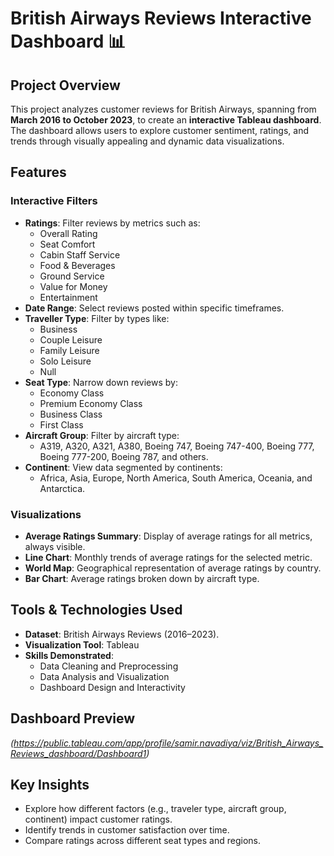 # British Airways Reviews Interactive Dashboard 📊

## Project Overview
This project analyzes customer reviews for British Airways, spanning from **March 2016 to October 2023**, to create an **interactive Tableau dashboard**. The dashboard allows users to explore customer sentiment, ratings, and trends through visually appealing and dynamic data visualizations.

## Features
### Interactive Filters
- **Ratings**: Filter reviews by metrics such as:
  - Overall Rating
  - Seat Comfort
  - Cabin Staff Service
  - Food & Beverages
  - Ground Service
  - Value for Money
  - Entertainment
- **Date Range**: Select reviews posted within specific timeframes.
- **Traveller Type**: Filter by types like:
  - Business
  - Couple Leisure
  - Family Leisure
  - Solo Leisure
  - Null
- **Seat Type**: Narrow down reviews by:
  - Economy Class
  - Premium Economy Class
  - Business Class
  - First Class
- **Aircraft Group**: Filter by aircraft type:
  - A319, A320, A321, A380, Boeing 747, Boeing 747-400, Boeing 777, Boeing 777-200, Boeing 787, and others.
- **Continent**: View data segmented by continents:
  - Africa, Asia, Europe, North America, South America, Oceania, and Antarctica.

### Visualizations
- **Average Ratings Summary**: Display of average ratings for all metrics, always visible.
- **Line Chart**: Monthly trends of average ratings for the selected metric.
- **World Map**: Geographical representation of average ratings by country.
- **Bar Chart**: Average ratings broken down by aircraft type.

## Tools & Technologies Used
- **Dataset**: British Airways Reviews (2016–2023).
- **Visualization Tool**: Tableau
- **Skills Demonstrated**: 
  - Data Cleaning and Preprocessing
  - Data Analysis and Visualization
  - Dashboard Design and Interactivity

## Dashboard Preview
*(https://public.tableau.com/app/profile/samir.navadiya/viz/British_Airways_Reviews_dashboard/Dashboard1)*


## Key Insights
- Explore how different factors (e.g., traveler type, aircraft group, continent) impact customer ratings.
- Identify trends in customer satisfaction over time.
- Compare ratings across different seat types and regions.
